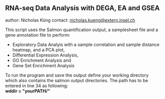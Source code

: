 **RNA-seq Data Analysis with DEGA, EA and GSEA**
---

author: Nicholas Küng
contact: nicholas.kueng@extern.insel.ch


This script uses the Salmon quantification output, a samplesheet file and a gene annotation file to perform:
- Exploratory Data Analyis with a sample correlation and sample distance heatmap, and a PCA plot,
- Differential Expression Analysis,
- GO Enrichment Analysis and
- Gene Set Enrichment Analysis

To run the program and save the output define your working directory which also contains the salmon output directories. The path has to be entered in line 34 as following:\
**wddir = "yourPATH/"**
